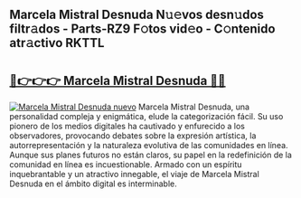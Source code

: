 ## Marcela Mistral Desnuda N𝚞𝚎vos desn𝚞dos filtr𝚊dos - Parts-RZ9 F𝚘tos vid𝚎o - C𝚘ntenido atr𝚊ctivo RKTTL

# <h2><a href="http://mbd8le.tromn.icu/?c=Marcela+Mistral+Desnuda">🔗👉👉👉 Marcela Mistral Desnuda 🔗🔗</a></h2>

[![Marcela Mistral Desnuda nuevo](https://i.imgur.com/pEAQMta.gif)](http://mbd8le.tromn.icu/?c=Marcela+Mistral+Desnuda)
Marcela Mistral Desnuda, una personalidad compleja y enigmática, elude la categorización fácil. Su uso pionero de los medios digitales ha cautivado y enfurecido a los observadores, provocando debates sobre la expresión artística, la autorrepresentación y la naturaleza evolutiva de las comunidades en línea. Aunque sus planes futuros no están claros, su papel en la redefinición de la comunidad en línea es incuestionable. Armado con un espíritu inquebrantable y un atractivo innegable, el viaje de Marcela Mistral Desnuda en el ámbito digital es interminable.
